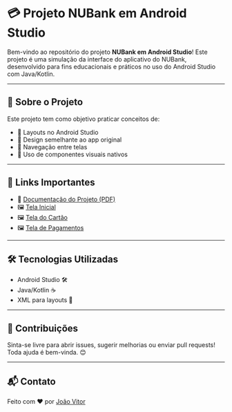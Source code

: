 # 💳 Projeto NUBank em Android Studio

Bem-vindo ao repositório do projeto **NUBank em Android Studio**! Este projeto é uma simulação da interface do aplicativo do NUBank, desenvolvido para fins educacionais e práticos no uso do Android Studio com Java/Kotlin.

---

## 📄 Sobre o Projeto

Este projeto tem como objetivo praticar conceitos de:

- 🧱 Layouts no Android Studio
- 🎨 Design semelhante ao app original
- 🧭 Navegação entre telas
- 📲 Uso de componentes visuais nativos

---

## 🔗 Links Importantes

- 📘 [Documentação do Projeto (PDF)](../main/DocumentacaoProjeto.pdf)  
- 🖼️ [Tela Inicial](../main/images/tela_inicial.png)  
- 🖼️ [Tela do Cartão](../main/images/tela_cartao.png)  
- 🖼️ [Tela de Pagamentos](../main/images/tela_pagamentos.png)

---

## 🛠️ Tecnologias Utilizadas

- Android Studio 🛠️
- Java/Kotlin ☕
- XML para layouts 🧩

---

## 🤝 Contribuições

Sinta-se livre para abrir issues, sugerir melhorias ou enviar pull requests! Toda ajuda é bem-vinda. 😊

---

## 📬 Contato

Feito com ❤️ por [João Vitor](https://github.com/JoaoVOSantos)  
